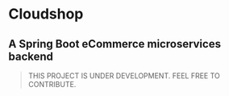 # Cloudshop

## A Spring Boot eCommerce microservices backend

> THIS PROJECT IS UNDER DEVELOPMENT. FEEL FREE TO CONTRIBUTE.
